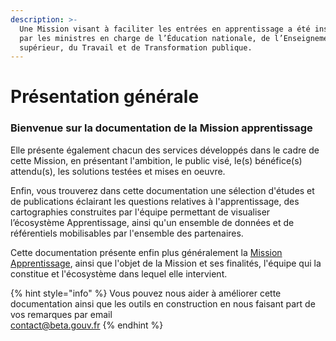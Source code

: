```yaml
---
description: >-
  Une Mission visant à faciliter les entrées en apprentissage a été installée
  par les ministres en charge de l’Éducation nationale, de l’Enseignement
  supérieur, du Travail et de Transformation publique.
---
```


# Présentation générale

### **Bienvenue sur la documentation de la Mission apprentissage** 

Elle présente également chacun des services développés dans le cadre de cette Mission, en présentant l'ambition, le public visé, le\(s\) bénéfice\(s\) attendu\(s\), les solutions testées et mises en oeuvre.  
  
Enfin, vous trouverez dans cette documentation une sélection d'études et de publications éclairant les questions relatives à l'apprentissage, des cartographies construites par l'équipe permettant de visualiser l’écosystème Apprentissage, ainsi qu'un ensemble de données et de référentiels mobilisables par l'ensemble des partenaires.

Cette documentation présente enfin plus généralement la  [Mission Apprentissage](https://travail-emploi.gouv.fr/actualites/l-actualite-du-ministere/article/une-mission-pour-faciliter-les-entrees-en-apprentissage), ainsi que l'objet de la Mission et ses finalités, l'équipe qui la constitue et l'écosystème dans lequel elle intervient.



{% hint style="info" %}
Vous pouvez nous aider à améliorer cette documentation ainsi que les outils en construction en nous faisant part de vos remarques par email  
contact@beta.gouv.fr
{% endhint %}



